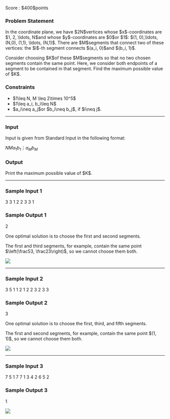 
<div>

<span>

<span>

<p>
Score : $400$points
</p>

<div>

<section>

### **Problem Statement**

<p>
In the coordinate plane, we have $2N$vertices whose $x$-coordinates are $1, 2, \ldots, N$and whose $y$-coordinates are $0$or $1$: $(1, 0),\ldots, (N,0), (1,1), \ldots, (N,1)$.
There are $M$segments that connect two of these vertices: the $i$-th segment connects $(a_i, 0)$and $(b_i, 1)$.
</p>

<p>
Consider choosing $K$of these $M$segments so that no two chosen segments contain the same point. Here, we consider both endpoints of a segment to be contained in that segment. Find the maximum possible value of $K$.
</p>

</section>

</div>

<div>

<section>

### **Constraints**

<ul>

<li>
$1\leq N, M \leq 2\times 10^5$
</li>

<li>
$1\leq a_i, b_i\leq N$
</li>

<li>
$a_i\neq a_j$or $b_i\neq b_j$, if $i\neq j$.
</li>

</ul>

</section>

</div>

---

<div>

<div>

<section>

### **Input**

<p>
Input is given from Standard Input in the following format:
</p>

<div>

$N$$M$$a_1$$b_1$$\vdots$$a_M$$b_M$
</div>

</section>

</div>

<div>

<section>

### **Output**

<p>
Print the maximum possible value of $K$.
</p>

</section>

</div>

</div>

---

<div>

<section>

### **Sample Input 1**

<div>

3 3
1 2
2 3
3 1

</div>

</section>

</div>

<div>

<section>

### **Sample Output 1**

<div>

2

</div>

<p>
One optimal solution is to choose the first and second segments.
</p>

<p>
The first and third segments, for example, contain the same point $\left(\frac53, \frac23\right)$, so we cannot choose them both.
</p>

<p>

<img src="https://img.atcoder.jp/arc126/3e4cb12392855ea49b7ed0b643ebd370.png">

</img>

</p>

</section>

</div>

---

<div>

<section>

### **Sample Input 2**

<div>

3 5
1 1
2 1
2 2
3 2
3 3

</div>

</section>

</div>

<div>

<section>

### **Sample Output 2**

<div>

3

</div>

<p>
One optimal solution is to choose the first, third, and fifth segments.
</p>

<p>
The first and second segments, for example, contain the same point $(1, 1)$, so we cannot choose them both.
</p>

<p>

<img src="https://img.atcoder.jp/arc126/416681cace776c87fac353e0acb9c4a1.png">

</img>

</p>

</section>

</div>

---

<div>

<section>

### **Sample Input 3**

<div>

7 5
1 7
7 1
3 4
2 6
5 2

</div>

</section>

</div>

<div>

<section>

### **Sample Output 3**

<div>

1

</div>

<p>

<img src="https://img.atcoder.jp/arc126/2436c39ccc0fa35fc57d35647bce9f08.png">

</img>

</p>

</section>

</div>

</span>

</span>

</div>
